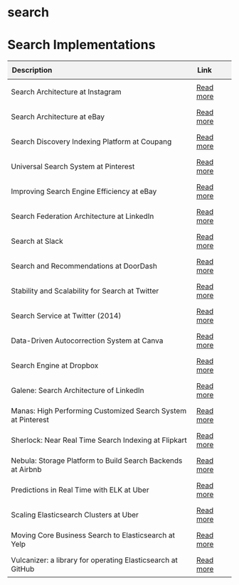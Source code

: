 # search
# Search Implementations

<table>
  <thead>
    <tr>
      <th style="text-align:left; background-color:#f2f2f2; padding: 10px;">Description</th>
      <th style="text-align:left; background-color:#f2f2f2; padding: 10px;">Link</th>
    </tr>
  </thead>
  <tbody>
    <tr>
      <td style="padding: 8px;">Search Architecture at Instagram</td>
      <td style="padding: 8px;"><a href="https://lnkd.in/g9ppenYM">Read more</a></td>
    </tr>
    <tr>
      <td style="padding: 8px;">Search Architecture at eBay</td>
      <td style="padding: 8px;"><a href="https://www.cs.otago.ac.nz/homepages/andrew/papers/2017-8.pdf">Read more</a></td>
    </tr>
    <tr>
      <td style="padding: 8px;">Search Discovery Indexing Platform at Coupang</td>
      <td style="padding: 8px;"><a href="https://medium.com/coupang-engineering/the-evolution-of-search-discovery-indexing-platform-fa43e41305f9">Read more</a></td>
    </tr>
    <tr>
      <td style="padding: 8px;">Universal Search System at Pinterest</td>
      <td style="padding: 8px;"><a href="https://lnkd.in/gRan9Wfp">Read more</a></td>
    </tr>
    <tr>
      <td style="padding: 8px;">Improving Search Engine Efficiency at eBay</td>
      <td style="padding: 8px;"><a href="https://innovation.ebayinc.com/tech/research/making-e-commerce-search-faster/">Read more</a></td>
    </tr>
    <tr>
      <td style="padding: 8px;">Search Federation Architecture at LinkedIn</td>
      <td style="padding: 8px;"><a href="https://www.linkedin.com/blog/engineering/search/search-federation-architecture-at-linkedin">Read more</a></td>
    </tr>
    <tr>
      <td style="padding: 8px;">Search at Slack</td>
      <td style="padding: 8px;"><a href="https://slack.engineering/search-at-slack/">Read more</a></td>
    </tr>
    <tr>
      <td style="padding: 8px;">Search and Recommendations at DoorDash</td>
      <td style="padding: 8px;"><a href="https://lnkd.in/gcCcCr7G">Read more</a></td>
    </tr>
    <tr>
      <td style="padding: 8px;">Stability and Scalability for Search at Twitter</td>
      <td style="padding: 8px;"><a href="https://blog.x.com/engineering/en_us/topics/infrastructure/2022/stability-and-scalability-for-search">Read more</a></td>
    </tr>
    <tr>
      <td style="padding: 8px;">Search Service at Twitter (2014)</td>
      <td style="padding: 8px;"><a href="https://blog.x.com/engineering/en_us/a/2014/building-a-complete-tweet-index">Read more</a></td>
    </tr>
    <tr>
      <td style="padding: 8px;">Data-Driven Autocorrection System at Canva</td>
      <td style="padding: 8px;"><a href="https://www.canva.dev/blog/engineering/building-a-data-driven-autocorrection-system/">Read more</a></td>
    </tr>
    <tr>
      <td style="padding: 8px;">Search Engine at Dropbox</td>
      <td style="padding: 8px;"><a href="https://dropbox.tech/machine-learning/architecture-of-nautilus-the-new-dropbox-search-engine">Read more</a></td>
    </tr>
    <tr>
      <td style="padding: 8px;">Galene: Search Architecture of LinkedIn</td>
      <td style="padding: 8px;"><a href="https://engineering.linkedin.com/search/did-you-mean-galene">Read more</a></td>
    </tr>
    <tr>
      <td style="padding: 8px;">Manas: High Performing Customized Search System at Pinterest</td>
      <td style="padding: 8px;"><a href="https://medium.com/pinterest-engineering/manas-a-high-performing-customized-search-system-cf189f6ca40f">Read more</a></td>
    </tr>
    <tr>
      <td style="padding: 8px;">Sherlock: Near Real Time Search Indexing at Flipkart</td>
      <td style="padding: 8px;"><a href="https://blog.flipkart.tech/sherlock-near-real-time-search-indexing-95519783859d">Read more</a></td>
    </tr>
    <tr>
      <td style="padding: 8px;">Nebula: Storage Platform to Build Search Backends at Airbnb</td>
      <td style="padding: 8px;"><a href="https://medium.com/airbnb-engineering/nebula-as-a-storage-platform-to-build-airbnbs-search-backends-ecc577b05f06">Read more</a></td>
    </tr>
    <tr>
      <td style="padding: 8px;">Predictions in Real Time with ELK at Uber</td>
      <td style="padding: 8px;"><a href="https://www.uber.com/en-IN/blog/elk/">Read more</a></td>
    </tr>
    <tr>
      <td style="padding: 8px;">Scaling Elasticsearch Clusters at Uber</td>
      <td style="padding: 8px;"><a href="https://www.infoq.com/presentations/uber-elasticsearch-clusters/?utm_source=presentations_about_Case_Study&utm_medium=link&utm_campaign=Case_Study">Read more</a></td>
    </tr>
    <tr>
      <td style="padding: 8px;">Moving Core Business Search to Elasticsearch at Yelp</td>
      <td style="padding: 8px;"><a href="https://engineeringblog.yelp.com/2017/06/moving-yelps-core-business-search-to-elasticsearch.html">Read more</a></td>
    </tr>
    <tr>
      <td style="padding: 8px;">Vulcanizer: a library for operating Elasticsearch at GitHub</td>
      <td style="padding: 8px;"><a href="https://github.blog/developer-skills/application-development/vulcanizer-a-library-for-operating-elasticsearch/">Read more</a></td>
    </tr>
  </tbody>
</table>
